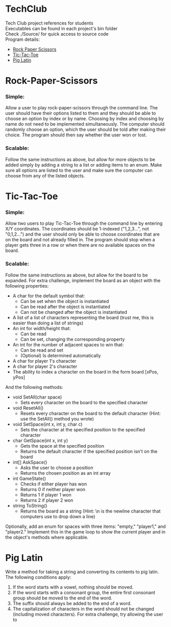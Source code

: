 # TechClub
Tech Club project references for students<br>
Executables can be found in each project's bin folder<br>
Check ./Source/ for quick access to source code<br>
Program details:
* [Rock Paper Scissors](#rock-paper-scissors)
* [Tic-Tac-Toe](#tic-tac-toe)
* [Pig Latin](#pig-latin)

# Rock-Paper-Scissors
### Simple:
Allow a user to play rock-paper-scissors through the command line. The user should have their options listed to them and they should be able to choose an option by index or by name. Choosing by index and choosing by name do not need to be implemented simultaneously. The computer should randomly choose an option, which the user should be told after making their choice. The program should then say whether the user won or lost.
### Scalable:
Follow the same instructions as above, but allow for more objects to be added simply by adding a string to a list or adding items to an enum. Make sure all options are listed to the user and make sure the computer can choose from any of the listed objects.

# Tic-Tac-Toe
### Simple:
Allow two users to play Tic-Tac-Toe through the command line by entering X/Y coordinates. The coordinates should be 1-indexed ("1,2,3...", not "0,1,2...") and the user should only be able to choose coordinates that are on the board and not already filled in. The program should stop when a player gets three in a row or when there are no available spaces on the board.
### Scalable:
Follow the same instructions as above, but allow for the board to be expanded.
For extra challenge, implement the board as an object with the following properties:
* A char for the default symbol that:
  * Can be set when the object is instantiated
  * Can be read after the object is instantiated
  * Can not be changed after the object is instantiated
* A list of a list of characters representing the board (trust me, this is easier than doing a list of strings)
* An int for width/height that:
  * Can be read
  * Can be set, changing the corresponding property
* An int for the number of adjacent spaces to win that:
  * Can be read and set
  * (Optional) Is determined automatically
* A char for player 1's character
* A char for player 2's character
* The ability to index a character on the board in the form board [xPos, yPos]

And the following methods:
* void SetAll(char space)
  * Sets every character on the board to the specified character
* void ResetAll()
  * Resets every character on the board to the default character (Hint: use the SetAll() method you wrote)
* void SetSpace(int x, int y, char c)
  * Sets the character at the specified position to the specified character
* char GetSpace(int x, int y)
  * Gets the space at the specified position
  * Returns the default character if the specified position isn't on the board
* int[] AskSpace()
  * Asks the user to choose a position
  * Returns the chosen position as an int array
* int GameState()
  * Checks if either player has won
  * Returns 0 if neither player won
  * Returns 1 if player 1 won
  * Returns 2 if player 2 won
* string ToString()
  * Returns the board as a string (Hint: \n is the newline character that computers use to drop down a line)

Optionally, add an enum for spaces with three items: "empty," "player1," and "player2." Implement this in the game loop to show the current player and in the object's methods where applicable.

# Pig Latin
Write a method for taking a string and converting its contents to pig latin. The following conditions apply:<br>
1. If the word starts with a vowel, nothing should be moved.
2. If the word starts with a consonant group, the entire first consonant group should be moved to the end of the word.
3. The suffix should always be added to the end of a word.
4. The capitalization of characters in the word should not be changed (including moved characters).
For extra challenge, try allowing the user to 
